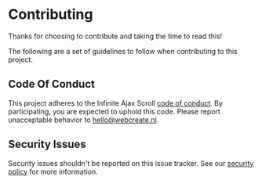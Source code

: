 # Contributing

Thanks for choosing to contribute and taking the time to read this!

The following are a set of guidelines to follow when contributing to this project.

## Code Of Conduct

This project adheres to the Infinite Ajax Scroll [code of conduct](../CODE_OF_CONDUCT.md). By participating,
you are expected to uphold this code. Please report unacceptable behavior to
[hello@webcreate.nl](mailto:hello@webcreate.nl).

## Security Issues

Security issues shouldn't be reported on this issue tracker. See our [security policy](SECURITY.md) for more information.
